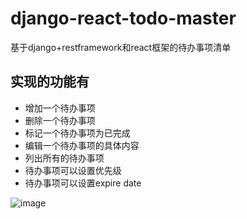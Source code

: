 # django-react-todo-master
基于django+restframework和react框架的待办事项清单
## 实现的功能有
* 增加一个待办事项
* 删除一个待办事项
* 标记一个待办事项为已完成
* 编辑一个待办事项的具体内容
* 列出所有的待办事项
* 待办事项可以设置优先级
* 待办事项可以设置expire date

![image]()
